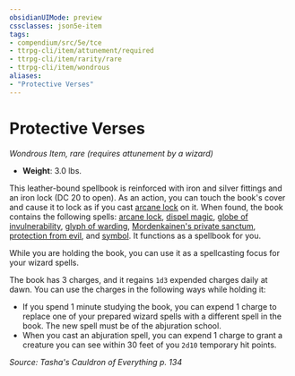 ```yaml
---
obsidianUIMode: preview
cssclasses: json5e-item
tags:
- compendium/src/5e/tce
- ttrpg-cli/item/attunement/required
- ttrpg-cli/item/rarity/rare
- ttrpg-cli/item/wondrous
aliases: 
- "Protective Verses"
---
```

# Protective Verses
*Wondrous Item, rare (requires attunement by a wizard)*  

- **Weight**: 3.0 lbs.

This leather-bound spellbook is reinforced with iron and silver fittings and an iron lock (DC 20 to open). As an action, you can touch the book's cover and cause it to lock as if you cast [arcane lock](/3-Mechanics/CLI/spells/arcane-lock.md) on it. When found, the book contains the following spells: [arcane lock](/3-Mechanics/CLI/spells/arcane-lock.md), [dispel magic](/3-Mechanics/CLI/spells/dispel-magic.md), [globe of invulnerability](/3-Mechanics/CLI/spells/globe-of-invulnerability.md), [glyph of warding](/3-Mechanics/CLI/spells/glyph-of-warding.md), [Mordenkainen's private sanctum](/3-Mechanics/CLI/spells/mordenkainens-private-sanctum.md), [protection from evil](/3-Mechanics/CLI/spells/protection-from-evil-and-good.md), and [symbol](/3-Mechanics/CLI/spells/symbol.md). It functions as a spellbook for you.

While you are holding the book, you can use it as a spellcasting focus for your wizard spells.

The book has 3 charges, and it regains `1d3` expended charges daily at dawn. You can use the charges in the following ways while holding it:

- If you spend 1 minute studying the book, you can expend 1 charge to replace one of your prepared wizard spells with a different spell in the book. The new spell must be of the abjuration school.  
- When you cast an abjuration spell, you can expend 1 charge to grant a creature you can see within 30 feet of you `2d10` temporary hit points.  

*Source: Tasha's Cauldron of Everything p. 134*